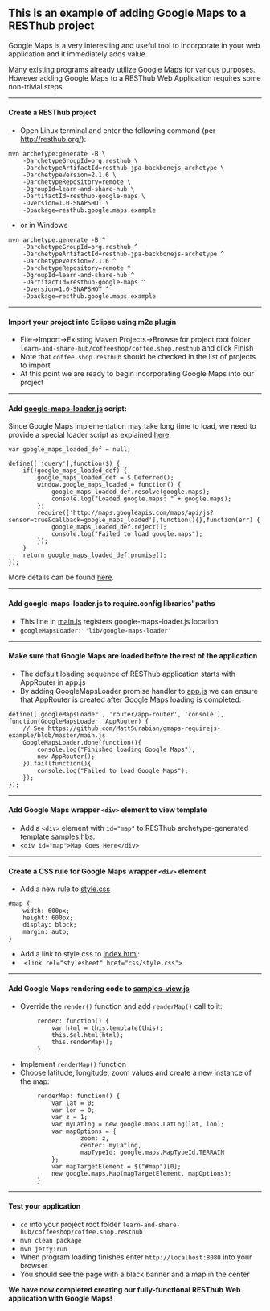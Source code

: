 
This is an example of adding Google Maps to a RESThub project
------------------------------------------------------------

Google Maps is a very interesting and useful tool to incorporate in your web application and it immediately adds value.

Many existing programs already utilize Google Maps for various purposes. However adding Google Maps to a RESThub Web Application requires some non-trivial steps.

-----------------

#### Create a RESThub project
 * Open Linux terminal and enter the following command (per http://resthub.org/):
```
mvn archetype:generate -B \
	-DarchetypeGroupId=org.resthub \
	-DarchetypeArtifactId=resthub-jpa-backbonejs-archetype \
	-DarchetypeVersion=2.1.6 \
	-DarchetypeRepository=remote \
	-DgroupId=learn-and-share-hub \
	-DartifactId=resthub-google-maps \
	-Dversion=1.0-SNAPSHOT \
	-Dpackage=resthub.google.maps.example
```	
 * or in Windows
```
mvn archetype:generate -B ^
	-DarchetypeGroupId=org.resthub ^
	-DarchetypeArtifactId=resthub-jpa-backbonejs-archetype ^
	-DarchetypeVersion=2.1.6 ^
	-DarchetypeRepository=remote ^
	-DgroupId=learn-and-share-hub ^
	-DartifactId=resthub-google-maps ^
	-Dversion=1.0-SNAPSHOT ^
	-Dpackage=resthub.google.maps.example
```
 
-----------------
#### Import your project into Eclipse using m2e plugin
 * File->Import->Existing Maven Projects->Browse for project root folder ```learn-and-share-hub/coffeeshop/coffee.shop.resthub``` and click Finish
  * Note that ```coffee.shop.resthub``` should be checked in the list of projects to import
 * At this point we are ready to begin incorporating Google Maps into our project

-----------------
#### Add [google-maps-loader.js](src/main/webapp/webapp/js/lib/google-maps-loader.js) script:
Since Google Maps implementation may take long time to load, we need to provide a special loader script as explained [here](http://stackoverflow.com/a/20472763):
```
var google_maps_loaded_def = null;

define(['jquery'],function($) {
    if(!google_maps_loaded_def) {
        google_maps_loaded_def = $.Deferred();
        window.google_maps_loaded = function() {
            google_maps_loaded_def.resolve(google.maps);
            console.log("Loaded google.maps: " + google.maps);
        };
        require(['http://maps.googleapis.com/maps/api/js?sensor=true&callback=google_maps_loaded'],function(){},function(err) {
            google_maps_loaded_def.reject();
            console.log("Failed to load google.maps");
        });
    }
    return google_maps_loaded_def.promise();
});
```
More details can be found [here](https://github.com/MattSurabian/gmaps-requirejs-example).

--------------------------------------
#### Add google-maps-loader.js to require.config libraries' paths
 * This line in [main.js](src/main/webapp/js/main.js) registers google-maps-loader.js location
  * ```googleMapsLoader: 'lib/google-maps-loader'```
  
--------------------------------------
#### Make sure that Google Maps are loaded before the rest of the application
* The default loading sequence of RESThub application starts with AppRouter in app.js
* By adding GoogleMapsLoader promise handler to [app.js](src/main/webapp/js/app.js) we can ensure that AppRouter is created after Google Maps loading is completed: 
```
define(['googleMapsLoader', 'router/app-router', 'console'], function(GoogleMapsLoader, AppRouter) {
	// See https://github.com/MattSurabian/gmaps-requirejs-example/blob/master/main.js
    GoogleMapsLoader.done(function(){
    	console.log("Finished loading Google Maps");
        new AppRouter();
    }).fail(function(){
    	console.log("Failed to load Google Maps");
    });
});
```
    
-----------------
#### Add Google Maps wrapper ```<div>``` element to view template
 * Add a ```<div>``` element with ```id="map"``` to RESThub archetype-generated template [samples.hbs](src/main/webapp/templates/samples.hbs):
  * ```<div id="map">Map Goes Here</div>```

----------------
#### Create a CSS rule for Google Maps wrapper ```<div>``` element
 * Add a new rule to [style.css](src/main/webapp/css/style.css)
```
#map {
	width: 600px;
	height: 600px;
	display: block;
	margin: auto;
}
```
 * Add a link to style.css to [index.html](src/main/webapp/index.html):
  * ``` <link rel="stylesheet" href="css/style.css">```

-----------------
#### Add Google Maps rendering code to [samples-view.js](src/main/webapp/js/view/samples-view.js)
 * Override the ```render()``` function and add ```renderMap()``` call to it:
```
        render: function() {
            var html = this.template(this);
            this.$el.html(html);   
            this.renderMap();
        }
```
 * Implement ```renderMap()``` function
  * Choose latitude, longitude, zoom values and create a new instance of the map:   
```
        renderMap: function() {
            var lat = 0;
            var lon = 0;
            var z = 1;        
            var myLatlng = new google.maps.LatLng(lat, lon);
            var mapOptions = {
                    zoom: z,
                    center: myLatlng,
                    mapTypeId: google.maps.MapTypeId.TERRAIN
            };
            var mapTargetElement = $("#map")[0];
            new google.maps.Map(mapTargetElement, mapOptions);
        }
```
 
 ----------------
#### Test your application
 * ```cd``` into your project root folder ```learn-and-share-hub/coffeeshop/coffee.shop.resthub```
 * ```mvn clean package```
 * ```mvn jetty:run```
 * When program loading finishes enter ```http://localhost:8080``` into your browser
 * You should see the page with a black banner and a map in the center
   
__We have now completed creating our fully-functional RESThub Web application with Google Maps!__
